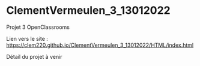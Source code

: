 # ClementVermeulen_3_13012022
Projet 3 OpenClassrooms

Lien vers le site : https://clem220.github.io/ClementVermeulen_3_13012022/HTML/index.html

Détail du projet à venir
